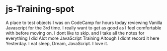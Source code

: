 # js-Training-spot
A place to  test objects
I was on CodeCamp for hours today reviewing Vanilla Javascript for the 3rd time. 
I really want to get as good as I feel comfortable with before moving on. 
I dont like to skip. and  I take all the notes for everything
I did Alot more JavaScript Training Altough I didnt record it here Yesterday. 
I eat sleep, Dream, JavaScript.
I love it.
